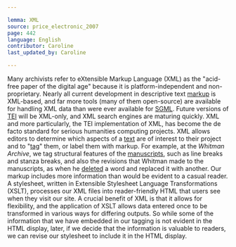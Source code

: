 ```yaml
---

lemma: XML
source: price_electronic_2007
page: 442
language: English
contributor: Caroline
last_updated_by: Caroline

---
```


Many archivists refer to eXtensible Markup Language (XML) as the "acid-free paper of the digital age" because it is platform-independent and non-proprietary. Nearly all current development in descriptive text [markup](markup.html) is XML-based, and far more tools (many of them open-source) are available for handling XML data than were ever available for [SGML](SGML.html). Future versions of [TEI](TEI.html) will be XML-only, and XML search engines are maturing quickly. XML and more particularly, the TEI implementation of XML, has become the de facto standard for serious humanities computing projects. XML allows editors to determine which aspects of a [text](text.html) are of interest to their project and to "[tag](tag.html)" them, or label them with markup. For example, at the _Whitman Archive_, we tag structural features of the [manuscripts](manuscript.html), such as line breaks and stanza breaks, and also the revisions that Whitman made to the manuscripts, as when he [deleted](deletion.html) a word and replaced it with another. Our markup includes more information than would be evident to a casual reader. A stylesheet, written in Extensible Stylesheet Language Transformations (XSLT), processes our XML files into reader-friendly HTML that users see when they visit our site. A crucial benefit of XML is that it allows for flexibility, and the application of XSLT allows data entered once to be transformed in various ways for differing outputs. So while some of the information that we have embedded in our tagging is not evident in the HTML display, later, if we decide that the information is valuable to readers, we can revise our stylesheet to include it in the HTML display.
